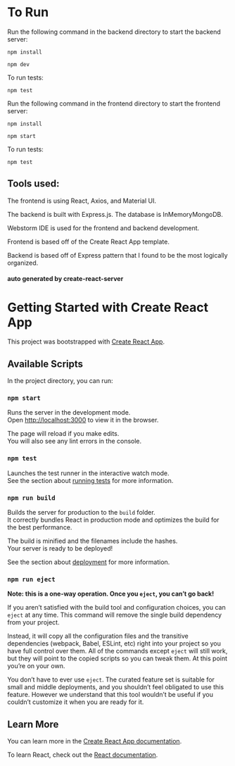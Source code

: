 # To Run
Run the following command in the backend directory to start the backend server:

```npm install```

```npm dev```

To run tests:

```npm test```

Run the following command in the frontend directory to start the frontend server:

```npm install```

```npm start```

To run tests:

```npm test```

## Tools used:
The frontend is using React, Axios, and Material UI.

The backend is built with Express.js. The database is InMemoryMongoDB.

Webstorm IDE is used for the frontend and backend development.

Frontend is based off of the Create React App template.

Backend is based off of Express pattern that I found to be the most logically organized.

#### auto generated by create-react-server
# Getting Started with Create React App

This project was bootstrapped with [Create React App](https://github.com/facebook/create-react-server).

## Available Scripts

In the project directory, you can run:

### `npm start`

Runs the server in the development mode.\
Open [http://localhost:3000](http://localhost:3000) to view it in the browser.

The page will reload if you make edits.\
You will also see any lint errors in the console.

### `npm test`

Launches the test runner in the interactive watch mode.\
See the section about [running tests](https://facebook.github.io/create-react-server/docs/running-tests) for more information.

### `npm run build`

Builds the server for production to the `build` folder.\
It correctly bundles React in production mode and optimizes the build for the best performance.

The build is minified and the filenames include the hashes.\
Your server is ready to be deployed!

See the section about [deployment](https://facebook.github.io/create-react-server/docs/deployment) for more information.

### `npm run eject`

**Note: this is a one-way operation. Once you `eject`, you can’t go back!**

If you aren’t satisfied with the build tool and configuration choices, you can `eject` at any time. This command will remove the single build dependency from your project.

Instead, it will copy all the configuration files and the transitive dependencies (webpack, Babel, ESLint, etc) right into your project so you have full control over them. All of the commands except `eject` will still work, but they will point to the copied scripts so you can tweak them. At this point you’re on your own.

You don’t have to ever use `eject`. The curated feature set is suitable for small and middle deployments, and you shouldn’t feel obligated to use this feature. However we understand that this tool wouldn’t be useful if you couldn’t customize it when you are ready for it.

## Learn More

You can learn more in the [Create React App documentation](https://facebook.github.io/create-react-server/docs/getting-started).

To learn React, check out the [React documentation](https://reactjs.org/).
